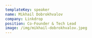 ```yaml
---
templateKey: speaker
name: Mikhail Dobrokhvalov
company: Linkdrop
position: Co-Founder & Tech Lead
image: /img/mikhail-dobrokhvalov.jpeg
---
```


